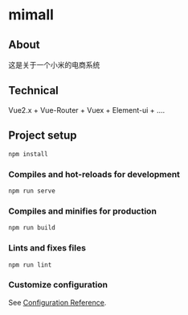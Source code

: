 <!--
 * @Author: 'yang' '1173278084@qq.com'
 * @Date: 2022-05-02 18:20:47
 * @LastEditors: 'yang' '1173278084@qq.com'
 * @LastEditTime: 2022-05-05 21:42:11
 * @FilePath: \mimall\README.md
 * @Description: 这是默认设置,请设置`customMade`, 打开koroFileHeader查看配置 进行设置: https://github.com/OBKoro1/koro1FileHeader/wiki/%E9%85%8D%E7%BD%AE
-->

# mimall

## About

这是关于一个小米的电商系统

## Technical

Vue2.x + Vue-Router + Vuex + Element-ui + ....

## Project setup

```
npm install
```

### Compiles and hot-reloads for development

```
npm run serve
```

### Compiles and minifies for production

```
npm run build
```

### Lints and fixes files

```
npm run lint
```

### Customize configuration

See [Configuration Reference](https://cli.vuejs.org/config/).
